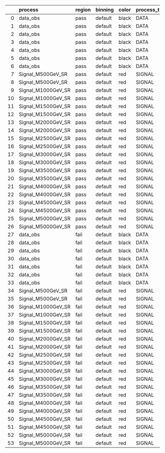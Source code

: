 |    | process            | region   | binning   | color   | process_type   |   scale | variation   | source_filename                                             | source_histname    | alias              | title           |   combine_idx |     lnN |   shapes | syst_type   | direction   | variation_alias   |
|---:|:-------------------|:---------|:----------|:--------|:---------------|--------:|:------------|:------------------------------------------------------------|:-------------------|:-------------------|:----------------|--------------:|--------:|---------:|:------------|:------------|:------------------|
|  0 | data_obs           | pass     | default   | black   | DATA           |       1 | RNN         | ./histograms_for_2DAlphabet_v4/EaDM_Cosmics_Data_SR.root    | hpass_RNNsyst_up   | Cosmics_Data_SR    | Cosmics_Data_SR |           nan | nan     |        1 | shapes      | Up          | RNNsyst           |
|  1 | data_obs           | pass     | default   | black   | DATA           |       1 | RNN         | ./histograms_for_2DAlphabet_v4/EaDM_Cosmics_Data_SR.root    | hpass_RNNsyst_down | Cosmics_Data_SR    | Cosmics_Data_SR |           nan | nan     |        1 | shapes      | Down        | RNNsyst           |
|  2 | data_obs           | pass     | default   | black   | DATA           |       1 | pT          | ./histograms_for_2DAlphabet_v4/EaDM_Cosmics_Data_SR.root    | hpass_pTsyst_up    | Cosmics_Data_SR    | Cosmics_Data_SR |           nan | nan     |        1 | shapes      | Up          | pTsyst            |
|  3 | data_obs           | pass     | default   | black   | DATA           |       1 | pT          | ./histograms_for_2DAlphabet_v4/EaDM_Cosmics_Data_SR.root    | hpass_pTsyst_down  | Cosmics_Data_SR    | Cosmics_Data_SR |           nan | nan     |        1 | shapes      | Down        | pTsyst            |
|  4 | data_obs           | pass     | default   | black   | DATA           |       1 | t0          | ./histograms_for_2DAlphabet_v4/EaDM_Cosmics_Data_SR.root    | hpass_t0syst_up    | Cosmics_Data_SR    | Cosmics_Data_SR |           nan | nan     |        1 | shapes      | Up          | t0syst            |
|  5 | data_obs           | pass     | default   | black   | DATA           |       1 | t0          | ./histograms_for_2DAlphabet_v4/EaDM_Cosmics_Data_SR.root    | hpass_t0syst_down  | Cosmics_Data_SR    | Cosmics_Data_SR |           nan | nan     |        1 | shapes      | Down        | t0syst            |
|  6 | data_obs           | pass     | default   | black   | DATA           |       1 | nominal     | ./histograms_for_2DAlphabet_v4/EaDM_Cosmics_Data_SR.root    | hpass              | Cosmics_Data_SR    | Cosmics_Data_SR |           nan | nan     |      nan | nan         | nan         | nan               |
|  7 | Signal_M500GeV_SR  | pass     | default   | red     | SIGNAL         |       1 | lumi        | ./histograms_for_2DAlphabet_v4/EaDM_Signal_M500GeV_SR.root  | hpass              | Signal_M500GeV_SR  | DM signal       |           nan |   1.001 |      nan | lnN         | nan         | nan               |
|  8 | Signal_M500GeV_SR  | pass     | default   | red     | SIGNAL         |       1 | nominal     | ./histograms_for_2DAlphabet_v4/EaDM_Signal_M500GeV_SR.root  | hpass              | Signal_M500GeV_SR  | DM signal       |           nan | nan     |      nan | nan         | nan         | nan               |
|  9 | Signal_M1000GeV_SR | pass     | default   | red     | SIGNAL         |       1 | lumi        | ./histograms_for_2DAlphabet_v4/EaDM_Signal_M1000GeV_SR.root | hpass              | Signal_M1000GeV_SR | DM signal       |           nan |   1.001 |      nan | lnN         | nan         | nan               |
| 10 | Signal_M1000GeV_SR | pass     | default   | red     | SIGNAL         |       1 | nominal     | ./histograms_for_2DAlphabet_v4/EaDM_Signal_M1000GeV_SR.root | hpass              | Signal_M1000GeV_SR | DM signal       |           nan | nan     |      nan | nan         | nan         | nan               |
| 11 | Signal_M1500GeV_SR | pass     | default   | red     | SIGNAL         |       1 | lumi        | ./histograms_for_2DAlphabet_v4/EaDM_Signal_M1500GeV_SR.root | hpass              | Signal_M1500GeV_SR | DM signal       |           nan |   1.001 |      nan | lnN         | nan         | nan               |
| 12 | Signal_M1500GeV_SR | pass     | default   | red     | SIGNAL         |       1 | nominal     | ./histograms_for_2DAlphabet_v4/EaDM_Signal_M1500GeV_SR.root | hpass              | Signal_M1500GeV_SR | DM signal       |           nan | nan     |      nan | nan         | nan         | nan               |
| 13 | Signal_M2000GeV_SR | pass     | default   | red     | SIGNAL         |       1 | lumi        | ./histograms_for_2DAlphabet_v4/EaDM_Signal_M2000GeV_SR.root | hpass              | Signal_M2000GeV_SR | DM signal       |           nan |   1.001 |      nan | lnN         | nan         | nan               |
| 14 | Signal_M2000GeV_SR | pass     | default   | red     | SIGNAL         |       1 | nominal     | ./histograms_for_2DAlphabet_v4/EaDM_Signal_M2000GeV_SR.root | hpass              | Signal_M2000GeV_SR | DM signal       |           nan | nan     |      nan | nan         | nan         | nan               |
| 15 | Signal_M2500GeV_SR | pass     | default   | red     | SIGNAL         |       1 | lumi        | ./histograms_for_2DAlphabet_v4/EaDM_Signal_M2500GeV_SR.root | hpass              | Signal_M2500GeV_SR | DM signal       |           nan |   1.001 |      nan | lnN         | nan         | nan               |
| 16 | Signal_M2500GeV_SR | pass     | default   | red     | SIGNAL         |       1 | nominal     | ./histograms_for_2DAlphabet_v4/EaDM_Signal_M2500GeV_SR.root | hpass              | Signal_M2500GeV_SR | DM signal       |           nan | nan     |      nan | nan         | nan         | nan               |
| 17 | Signal_M3000GeV_SR | pass     | default   | red     | SIGNAL         |       1 | lumi        | ./histograms_for_2DAlphabet_v4/EaDM_Signal_M3000GeV_SR.root | hpass              | Signal_M3000GeV_SR | DM signal       |           nan |   1.001 |      nan | lnN         | nan         | nan               |
| 18 | Signal_M3000GeV_SR | pass     | default   | red     | SIGNAL         |       1 | nominal     | ./histograms_for_2DAlphabet_v4/EaDM_Signal_M3000GeV_SR.root | hpass              | Signal_M3000GeV_SR | DM signal       |           nan | nan     |      nan | nan         | nan         | nan               |
| 19 | Signal_M3500GeV_SR | pass     | default   | red     | SIGNAL         |       1 | lumi        | ./histograms_for_2DAlphabet_v4/EaDM_Signal_M3500GeV_SR.root | hpass              | Signal_M3500GeV_SR | DM signal       |           nan |   1.001 |      nan | lnN         | nan         | nan               |
| 20 | Signal_M3500GeV_SR | pass     | default   | red     | SIGNAL         |       1 | nominal     | ./histograms_for_2DAlphabet_v4/EaDM_Signal_M3500GeV_SR.root | hpass              | Signal_M3500GeV_SR | DM signal       |           nan | nan     |      nan | nan         | nan         | nan               |
| 21 | Signal_M4000GeV_SR | pass     | default   | red     | SIGNAL         |       1 | lumi        | ./histograms_for_2DAlphabet_v4/EaDM_Signal_M4000GeV_SR.root | hpass              | Signal_M4000GeV_SR | DM signal       |           nan |   1.001 |      nan | lnN         | nan         | nan               |
| 22 | Signal_M4000GeV_SR | pass     | default   | red     | SIGNAL         |       1 | nominal     | ./histograms_for_2DAlphabet_v4/EaDM_Signal_M4000GeV_SR.root | hpass              | Signal_M4000GeV_SR | DM signal       |           nan | nan     |      nan | nan         | nan         | nan               |
| 23 | Signal_M4500GeV_SR | pass     | default   | red     | SIGNAL         |       1 | lumi        | ./histograms_for_2DAlphabet_v4/EaDM_Signal_M4500GeV_SR.root | hpass              | Signal_M4500GeV_SR | DM signal       |           nan |   1.001 |      nan | lnN         | nan         | nan               |
| 24 | Signal_M4500GeV_SR | pass     | default   | red     | SIGNAL         |       1 | nominal     | ./histograms_for_2DAlphabet_v4/EaDM_Signal_M4500GeV_SR.root | hpass              | Signal_M4500GeV_SR | DM signal       |           nan | nan     |      nan | nan         | nan         | nan               |
| 25 | Signal_M5000GeV_SR | pass     | default   | red     | SIGNAL         |       1 | lumi        | ./histograms_for_2DAlphabet_v4/EaDM_Signal_M5000GeV_SR.root | hpass              | Signal_M5000GeV_SR | DM signal       |           nan |   1.001 |      nan | lnN         | nan         | nan               |
| 26 | Signal_M5000GeV_SR | pass     | default   | red     | SIGNAL         |       1 | nominal     | ./histograms_for_2DAlphabet_v4/EaDM_Signal_M5000GeV_SR.root | hpass              | Signal_M5000GeV_SR | DM signal       |           nan | nan     |      nan | nan         | nan         | nan               |
| 27 | data_obs           | fail     | default   | black   | DATA           |       1 | RNN         | ./histograms_for_2DAlphabet_v4/EaDM_Cosmics_Data_SR.root    | hfail_RNNsyst_up   | Cosmics_Data_SR    | Cosmics_Data_SR |           nan | nan     |        1 | shapes      | Up          | RNNsyst           |
| 28 | data_obs           | fail     | default   | black   | DATA           |       1 | RNN         | ./histograms_for_2DAlphabet_v4/EaDM_Cosmics_Data_SR.root    | hfail_RNNsyst_down | Cosmics_Data_SR    | Cosmics_Data_SR |           nan | nan     |        1 | shapes      | Down        | RNNsyst           |
| 29 | data_obs           | fail     | default   | black   | DATA           |       1 | pT          | ./histograms_for_2DAlphabet_v4/EaDM_Cosmics_Data_SR.root    | hfail_pTsyst_up    | Cosmics_Data_SR    | Cosmics_Data_SR |           nan | nan     |        1 | shapes      | Up          | pTsyst            |
| 30 | data_obs           | fail     | default   | black   | DATA           |       1 | pT          | ./histograms_for_2DAlphabet_v4/EaDM_Cosmics_Data_SR.root    | hfail_pTsyst_down  | Cosmics_Data_SR    | Cosmics_Data_SR |           nan | nan     |        1 | shapes      | Down        | pTsyst            |
| 31 | data_obs           | fail     | default   | black   | DATA           |       1 | t0          | ./histograms_for_2DAlphabet_v4/EaDM_Cosmics_Data_SR.root    | hfail_t0syst_up    | Cosmics_Data_SR    | Cosmics_Data_SR |           nan | nan     |        1 | shapes      | Up          | t0syst            |
| 32 | data_obs           | fail     | default   | black   | DATA           |       1 | t0          | ./histograms_for_2DAlphabet_v4/EaDM_Cosmics_Data_SR.root    | hfail_t0syst_down  | Cosmics_Data_SR    | Cosmics_Data_SR |           nan | nan     |        1 | shapes      | Down        | t0syst            |
| 33 | data_obs           | fail     | default   | black   | DATA           |       1 | nominal     | ./histograms_for_2DAlphabet_v4/EaDM_Cosmics_Data_SR.root    | hfail              | Cosmics_Data_SR    | Cosmics_Data_SR |           nan | nan     |      nan | nan         | nan         | nan               |
| 34 | Signal_M500GeV_SR  | fail     | default   | red     | SIGNAL         |       1 | lumi        | ./histograms_for_2DAlphabet_v4/EaDM_Signal_M500GeV_SR.root  | hfail              | Signal_M500GeV_SR  | DM signal       |           nan |   1.001 |      nan | lnN         | nan         | nan               |
| 35 | Signal_M500GeV_SR  | fail     | default   | red     | SIGNAL         |       1 | nominal     | ./histograms_for_2DAlphabet_v4/EaDM_Signal_M500GeV_SR.root  | hfail              | Signal_M500GeV_SR  | DM signal       |           nan | nan     |      nan | nan         | nan         | nan               |
| 36 | Signal_M1000GeV_SR | fail     | default   | red     | SIGNAL         |       1 | lumi        | ./histograms_for_2DAlphabet_v4/EaDM_Signal_M1000GeV_SR.root | hfail              | Signal_M1000GeV_SR | DM signal       |           nan |   1.001 |      nan | lnN         | nan         | nan               |
| 37 | Signal_M1000GeV_SR | fail     | default   | red     | SIGNAL         |       1 | nominal     | ./histograms_for_2DAlphabet_v4/EaDM_Signal_M1000GeV_SR.root | hfail              | Signal_M1000GeV_SR | DM signal       |           nan | nan     |      nan | nan         | nan         | nan               |
| 38 | Signal_M1500GeV_SR | fail     | default   | red     | SIGNAL         |       1 | lumi        | ./histograms_for_2DAlphabet_v4/EaDM_Signal_M1500GeV_SR.root | hfail              | Signal_M1500GeV_SR | DM signal       |           nan |   1.001 |      nan | lnN         | nan         | nan               |
| 39 | Signal_M1500GeV_SR | fail     | default   | red     | SIGNAL         |       1 | nominal     | ./histograms_for_2DAlphabet_v4/EaDM_Signal_M1500GeV_SR.root | hfail              | Signal_M1500GeV_SR | DM signal       |           nan | nan     |      nan | nan         | nan         | nan               |
| 40 | Signal_M2000GeV_SR | fail     | default   | red     | SIGNAL         |       1 | lumi        | ./histograms_for_2DAlphabet_v4/EaDM_Signal_M2000GeV_SR.root | hfail              | Signal_M2000GeV_SR | DM signal       |           nan |   1.001 |      nan | lnN         | nan         | nan               |
| 41 | Signal_M2000GeV_SR | fail     | default   | red     | SIGNAL         |       1 | nominal     | ./histograms_for_2DAlphabet_v4/EaDM_Signal_M2000GeV_SR.root | hfail              | Signal_M2000GeV_SR | DM signal       |           nan | nan     |      nan | nan         | nan         | nan               |
| 42 | Signal_M2500GeV_SR | fail     | default   | red     | SIGNAL         |       1 | lumi        | ./histograms_for_2DAlphabet_v4/EaDM_Signal_M2500GeV_SR.root | hfail              | Signal_M2500GeV_SR | DM signal       |           nan |   1.001 |      nan | lnN         | nan         | nan               |
| 43 | Signal_M2500GeV_SR | fail     | default   | red     | SIGNAL         |       1 | nominal     | ./histograms_for_2DAlphabet_v4/EaDM_Signal_M2500GeV_SR.root | hfail              | Signal_M2500GeV_SR | DM signal       |           nan | nan     |      nan | nan         | nan         | nan               |
| 44 | Signal_M3000GeV_SR | fail     | default   | red     | SIGNAL         |       1 | lumi        | ./histograms_for_2DAlphabet_v4/EaDM_Signal_M3000GeV_SR.root | hfail              | Signal_M3000GeV_SR | DM signal       |           nan |   1.001 |      nan | lnN         | nan         | nan               |
| 45 | Signal_M3000GeV_SR | fail     | default   | red     | SIGNAL         |       1 | nominal     | ./histograms_for_2DAlphabet_v4/EaDM_Signal_M3000GeV_SR.root | hfail              | Signal_M3000GeV_SR | DM signal       |           nan | nan     |      nan | nan         | nan         | nan               |
| 46 | Signal_M3500GeV_SR | fail     | default   | red     | SIGNAL         |       1 | lumi        | ./histograms_for_2DAlphabet_v4/EaDM_Signal_M3500GeV_SR.root | hfail              | Signal_M3500GeV_SR | DM signal       |           nan |   1.001 |      nan | lnN         | nan         | nan               |
| 47 | Signal_M3500GeV_SR | fail     | default   | red     | SIGNAL         |       1 | nominal     | ./histograms_for_2DAlphabet_v4/EaDM_Signal_M3500GeV_SR.root | hfail              | Signal_M3500GeV_SR | DM signal       |           nan | nan     |      nan | nan         | nan         | nan               |
| 48 | Signal_M4000GeV_SR | fail     | default   | red     | SIGNAL         |       1 | lumi        | ./histograms_for_2DAlphabet_v4/EaDM_Signal_M4000GeV_SR.root | hfail              | Signal_M4000GeV_SR | DM signal       |           nan |   1.001 |      nan | lnN         | nan         | nan               |
| 49 | Signal_M4000GeV_SR | fail     | default   | red     | SIGNAL         |       1 | nominal     | ./histograms_for_2DAlphabet_v4/EaDM_Signal_M4000GeV_SR.root | hfail              | Signal_M4000GeV_SR | DM signal       |           nan | nan     |      nan | nan         | nan         | nan               |
| 50 | Signal_M4500GeV_SR | fail     | default   | red     | SIGNAL         |       1 | lumi        | ./histograms_for_2DAlphabet_v4/EaDM_Signal_M4500GeV_SR.root | hfail              | Signal_M4500GeV_SR | DM signal       |           nan |   1.001 |      nan | lnN         | nan         | nan               |
| 51 | Signal_M4500GeV_SR | fail     | default   | red     | SIGNAL         |       1 | nominal     | ./histograms_for_2DAlphabet_v4/EaDM_Signal_M4500GeV_SR.root | hfail              | Signal_M4500GeV_SR | DM signal       |           nan | nan     |      nan | nan         | nan         | nan               |
| 52 | Signal_M5000GeV_SR | fail     | default   | red     | SIGNAL         |       1 | lumi        | ./histograms_for_2DAlphabet_v4/EaDM_Signal_M5000GeV_SR.root | hfail              | Signal_M5000GeV_SR | DM signal       |           nan |   1.001 |      nan | lnN         | nan         | nan               |
| 53 | Signal_M5000GeV_SR | fail     | default   | red     | SIGNAL         |       1 | nominal     | ./histograms_for_2DAlphabet_v4/EaDM_Signal_M5000GeV_SR.root | hfail              | Signal_M5000GeV_SR | DM signal       |           nan | nan     |      nan | nan         | nan         | nan               |